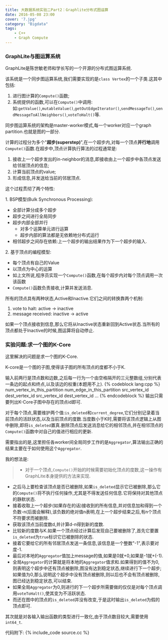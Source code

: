 ```yaml
---
title: 大数据系统实验二Part2：Graphlite分布式图运算
date: 2016-05-08 23:00
cover: '7.jpg'
category: "Bigdata"
tags:
    - C++
    - Graph Compute
---
```

### GraphLite与图运算系统

GraphLite是陈世敏老师和学长写的一个开源的分布式图运算系统.

该系统是一个同步图运算系统,我们需要实现的是`class Vertex`的一个子类.这其中包括:  
1. 进行图计算的`Compute()`函数;
2. 系统提供的函数,可以在`Compute()`中调用:
    如:`getValue()`,`mutableValue()`,`getOutEdgeIterator()`,`sendMessageTo()`,`sendMessageToAllNeighbors()`,`voteToHalt()`等.

同步图运算系统的架构是master-worker模式,每一个worker对应一个graph partition.也就是图的一部分.

<!--more-->

计算的过程分为多个"**超步(superstep)**",在一个超步内,对每一个顶点**并行地**调用`Compute()`函数.在超步中,顶点计算执行算法的过程通常是:
1. 接收上一个超步发出的in-neighbor的消息,即接收由上一个超步中各顶点发送给邻居顶点的信息;
2. 计算当前顶点的value;
3. 形成信息,并发送给当前的邻居顶点.

这个过程贯彻了两个特性:

1\. BSP模型(Bulk Synchronous Processing):

  * 全部计算分成多个超步
  * 超步之间进行全局同步
  * 超步内部全部并行
    * 对多个运算单元进行运算
    * 超步内部的算法都是无依赖地分布式运行
  * 相邻超步之间存在依赖:上一个超步的输出结果作为下一个超步的输入.

2\. 基于顶点的编程模型:  

  * 每个顶点有自己的Value
  * 以顶点为中心的运算
  * 如上文所说,程序员实现一个`Compute()`函数,在每个超步内对每个顶点调用一次该函数
  * `Compute()`函数负责接收,计算并发送消息.

所有的顶点具有两种状态,Active和Inactive.它们之间的转换靠两个机制:

1. vote to halt: active -> inactive
2. message received: inactive -> active

如果一个顶点接收到信息,那么它将从Inactive状态重新回到Active状态.当所有的顶点都处于Inactive的时候,图运算将自动停止.

### 实验问题:求一个图的K-Core

这里解决的问题是求一个图的K-Core.

K-core是一个图的子图,使得该子图的所有顶点的度都不小于K.

输入前两行是顶点数和边数,之后每一行为一个由空格隔开的三元整数组,分别代表一条边的起点和终点,以及该边的权重(本题用不上).
{% codeblock lang:cpp %}
     num_vertex_in_this_partition
     num_edge_in_this_partition
     src_vertex_id dest_vertex_id
     src_vertex_id dest_vertex_id
     ...
{% endcodeblock %}
输出只需要列出K-Core子图中存在的顶点id即可.

对于每个顶点,需要维护两个值:`is_deleted`和`current_degree`,它们分别记录着当前顶点的活跃状态,以及当前顶点的度数.当度数小于K时,需要将该顶点逻辑上从图中删除,即将`is_deleted`置真.删除顶点后发送消息给它的相邻顶点,并在相邻顶点的`Compute()`函数中对自己的值进行相应的更新.

需要指出的是,这里担任各worker间全局同步工作的是`Aggregator`,算法输出正确的结果主要在于如何使用这个`Aggregator`.

我的想法是:
>* 对于一个顶点,`Compute()`开始的时候需要初始化顶点的度数,这一操作有GraphLite本身提供的方法来实现.
* 之后马上要检查该顶点是否已被删除,如果`is_deleted`显示它已被删除,那么它的`Compute()`将不执行任何操作,尤其是不得发送任何信息.它将保持对其他顶点的静默状态.
* 接着收取上一个超步(如果存在的话)接收到的所有信息,并对信息加和得到一个负数-n(后面会解释),该负数的绝对值n表明,在上一个超步结束之后,有n个顶点不符要求而被删除.
* 获取该顶点当前度数d,并计算d-n得到新的度数.
* 比较新的度数与K.如果一个顶点经过计算后发现自己要被删除了,首先它要置`is_deleted`为`true`标识它已被删除的状态.
* 接着它要给它的所有邻居顶点发送一条信息,该信息是一个整数"-1",表示要对度-1.
* 最后对本地的`Aggregator`值加上message的值,如果是0就+0,如果是-1就+(-1).
* 全局`Aggregator`的计算就是将本地的`Aggregator`值求和.如果得到的值不为0,则表明这个超步中还有顶点被删除,图没有达到稳定状态,继续进行下一个超步;如果值为0,那么说明这个超步中没有顶点被删除,则以后也不会有顶点被删除,图已经达到稳定状态,可以结束.
* 如果全局`Aggregator`为0,则进行的下一个超步所需要做的仅仅是对每个顶点调用`voteToHalt()`,使其变为不活跃状态.
* 而还在图中的顶点的`is_deleted`并没有改变,于是这时输出`is_deleted`为假的顶点即可.

其次就是对各输入输出函数的类型进行一致化,由于顶点数目较大,需要使用`int64_t`.

代码附下:
{% include_code source.cc %}

